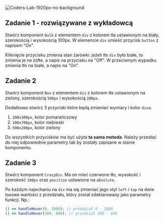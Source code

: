![Coders-Lab-1920px-no-background](https://user-images.githubusercontent.com/30623667/104709394-2cabee80-571f-11eb-9518-ea6a794e558e.png)


## Zadanie 1 - rozwiązywane z wykładowcą

Stwórz komponent `Bulb` z elementem `div` z kolorem tła ustawionym na biały, szerokością i wysokością 100px. W elemencie `div` umieść przycisk `button` z napisem "On".

Kliknięcie przycisku zmienia stan żarówki: jeżeli tło `div` było białe, to zmienia je na żółte, a napis na przycisku na "Off". W przeciwnym wypadku zmienia tło na białe, a napis na "On".



## Zadanie 2

Stwórz komponent `Box` z elementem `div` z kolorem tła ustawionym na zielony, szerokością `500px` i wysokością `200px`.

Dodatkowo stwórz 3 przyciski które będą zmieniać wymiary i kolor `diva`:

1. `200x300px`, kolor pomarańczowy
2. `100x700px`, kolor niebieski
3. `500x200px`, kolor zielony

Do wszystkich przycisków ma być użyta **ta sama metoda**. Należy przesłać do niej odpowiednie parametry tak by zostały zapisane w stanie komponentu.


## Zadanie 3

Stwórz komponent `CrazyDiv`. Ma on mieć czerwone tło, wysokość i szerokość `100px` oraz `position` ustawione na `absolute`.

Po każdym najechaniu na `div` ma się zmieniać jego styl `left` i `top` na dwie losowe wartości z przedziału, który został zdeklarowany jako parametry funkcji. Np.:

```js
() => handleHover(0, 1000); // przedział 0 - 1000
() => handleHover(300, 600); // przedział 300 - 600
```
